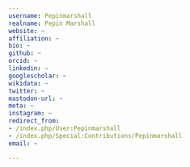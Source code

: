```yaml
---
username: Pepinmarshall
realname: Pepin Marshall
website: ~
affiliation: ~
bio: ~
github: ~
orcid: ~
linkedin: ~
googlescholar: ~
wikidata: ~
twitter: ~
mastodon-url: ~
meta: ~
instagram: ~
redirect_from:
- /index.php/User:Pepinmarshall
- /index.php/Special:Contributions/Pepinmarshall
email: ~

---
```

